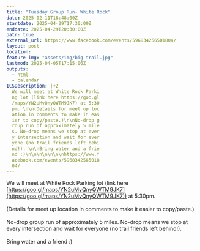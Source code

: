 ```yaml
---
title: "Tuesday Group Run- White Rock"
date: 2025-02-11T18:48:00Z
startdate: 2025-04-29T17:30:00Z
enddate: 2025-04-29T20:30:00Z
patr: true
external_url: https://www.facebook.com/events/596834256501804/
layout: post
location: 
feature-img: "assets/img/big-trail.jpg"
lastmod: 2025-04-05T17:15:06Z
outputs:
  - html
  - calendar
ICSDescription: |+2
  We will meet at White Rock Parki  ng lot (link here https://goo.gl  /maps/YN2uMvQnyQWTM9JK7) at 5:30  pm. \n\n(Details for meet up loc  ation in comments to make it eas  ier to copy/paste.)\n\nNo-drop g  roup run of approximately 5 mile  s. No-drop means we stop at ever  y intersection and wait for ever  yone (no trail friends left behi  nd!). \n\nBring water and a frie  nd :)\n\n\n\n\n\n\nhttps://www.f  acebook.com/events/5968342565018  04/
---
```


We will meet at White Rock Parking lot (link here [https://goo.gl/maps/YN2uMvQnyQWTM9JK7](https://goo.gl/maps/YN2uMvQnyQWTM9JK7)) at 5&#58;30pm. <br>
  <br>
  (Details for meet up location in comments to make it easier to copy/paste.)<br>
  <br>
  No-drop group run of approximately 5 miles. No-drop means we stop at every intersection and wait for everyone (no trail friends left behind!). <br>
  <br>
  Bring water and a friend &#58;)<br>
  <br>
  <br>
  <br>
  <br>
  <br>
  <br>
  
